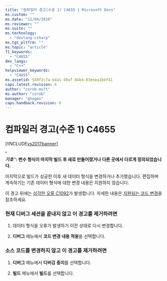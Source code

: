 ```yaml
---
title: "컴파일러 경고(수준 1) C4655 | Microsoft Docs"
ms.custom: ""
ms.date: "11/04/2016"
ms.reviewer: ""
ms.suite: ""
ms.technology: 
  - "devlang-csharp"
ms.tgt_pltfrm: ""
ms.topic: "article"
f1_keywords: 
  - "C4655"
dev_langs: 
  - "C++"
helpviewer_keywords: 
  - "C4655"
ms.assetid: 540f2c7a-e4a1-49af-84b4-03eeea1bbf41
caps.latest.revision: 6
author: "corob-msft"
ms.author: "corob"
manager: "ghogen"
caps.handback.revision: 6
---
```

# 컴파일러 경고(수준 1) C4655
[!INCLUDE[vs2017banner](../../assembler/inline/includes/vs2017banner.md)]

**'**   
 ***기호* ': 변수 형식이 마지막 빌드 후 새로 만들어졌거나 다른 곳에서 다르게 정의되었습니다.**  
  
 마지막으로 빌드가 성공한 이후 새 데이터 형식을 변경하거나 추가했습니다. 편집하며 계속하기는 기존 데이터 형식에 대한 변경 내용은 지원하지 않습니다.  
  
 이 경고 뒤에는 [심각한 오류 C1092](../../error-messages/compiler-errors-1/fatal-error-c1092.md)가 발생합니다. 자세한 내용은 [지원되는 코드 변경](../Topic/Supported%20Code%20Changes%20\(C++\).md)을 참조하세요.  
  
### 현재 디버그 세션을 끝내지 않고 이 경고를 제거하려면  
  
1.  데이터 형식을 오류가 발생하기 이전 상태로 다시 변경합니다.  
  
2.  **디버그** 메뉴에서 **코드 변경 내용 적용**을 선택합니다.  
  
### 소스 코드를 변경하지 않고 이 경고를 제거하려면  
  
1.  **디버그** 메뉴에서 **디버깅 중지**를 선택합니다.  
  
2.  **빌드** 메뉴에서 **빌드**를 선택합니다.